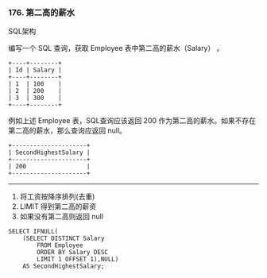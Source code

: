 ### 176. 第二高的薪水

SQL架构

编写一个 SQL 查询，获取 Employee 表中第二高的薪水（Salary） 。

    +----+--------+
    | Id | Salary |
    +----+--------+
    | 1  | 100    |
    | 2  | 200    |
    | 3  | 300    |
    +----+--------+

例如上述 Employee 表，SQL查询应该返回 200 作为第二高的薪水。如果不存在第二高的薪水，那么查询应返回 null。

    +---------------------+
    | SecondHighestSalary |
    +---------------------+
    | 200                 |
    +---------------------+

***
1. 将工资按降序排列(去重)
2. LIMIT 得到第二高的薪资
3. 如果没有第二高则返回 null
```
SELECT IFNULL(
    (SELECT DISTINCT Salary 
        FROM Employee
        ORDER BY Salary DESC
        LIMIT 1 OFFSET 1),NULL)
    AS SecondHighestSalary;
```
